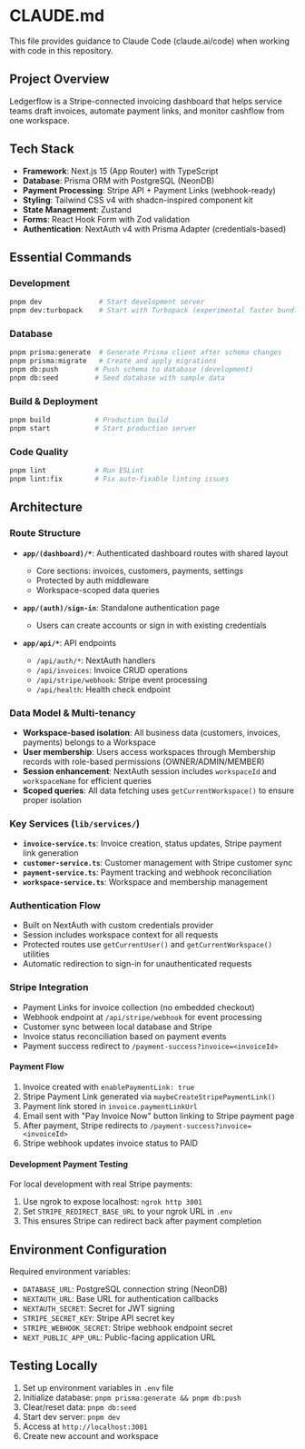 # CLAUDE.md

This file provides guidance to Claude Code (claude.ai/code) when working with code in this repository.

## Project Overview
Ledgerflow is a Stripe-connected invoicing dashboard that helps service teams draft invoices, automate payment links, and monitor cashflow from one workspace.

## Tech Stack
- **Framework**: Next.js 15 (App Router) with TypeScript
- **Database**: Prisma ORM with PostgreSQL (NeonDB)
- **Payment Processing**: Stripe API + Payment Links (webhook-ready)
- **Styling**: Tailwind CSS v4 with shadcn-inspired component kit
- **State Management**: Zustand
- **Forms**: React Hook Form with Zod validation
- **Authentication**: NextAuth v4 with Prisma Adapter (credentials-based)

## Essential Commands

### Development
```bash
pnpm dev              # Start development server
pnpm dev:turbopack    # Start with Turbopack (experimental faster bundler)
```

### Database
```bash
pnpm prisma:generate  # Generate Prisma client after schema changes
pnpm prisma:migrate   # Create and apply migrations
pnpm db:push         # Push schema to database (development)
pnpm db:seed         # Seed database with sample data
```

### Build & Deployment
```bash
pnpm build           # Production build
pnpm start           # Start production server
```

### Code Quality
```bash
pnpm lint            # Run ESLint
pnpm lint:fix        # Fix auto-fixable linting issues
```

## Architecture

### Route Structure
- **`app/(dashboard)/*`**: Authenticated dashboard routes with shared layout
  - Core sections: invoices, customers, payments, settings
  - Protected by auth middleware
  - Workspace-scoped data queries
  
- **`app/(auth)/sign-in`**: Standalone authentication page
  - Users can create accounts or sign in with existing credentials
  
- **`app/api/*`**: API endpoints
  - `/api/auth/*`: NextAuth handlers
  - `/api/invoices`: Invoice CRUD operations
  - `/api/stripe/webhook`: Stripe event processing
  - `/api/health`: Health check endpoint

### Data Model & Multi-tenancy
- **Workspace-based isolation**: All business data (customers, invoices, payments) belongs to a Workspace
- **User membership**: Users access workspaces through Membership records with role-based permissions (OWNER/ADMIN/MEMBER)
- **Session enhancement**: NextAuth session includes `workspaceId` and `workspaceName` for efficient queries
- **Scoped queries**: All data fetching uses `getCurrentWorkspace()` to ensure proper isolation

### Key Services (`lib/services/`)
- **`invoice-service.ts`**: Invoice creation, status updates, Stripe payment link generation
- **`customer-service.ts`**: Customer management with Stripe customer sync
- **`payment-service.ts`**: Payment tracking and webhook reconciliation
- **`workspace-service.ts`**: Workspace and membership management

### Authentication Flow
- Built on NextAuth with custom credentials provider
- Session includes workspace context for all requests
- Protected routes use `getCurrentUser()` and `getCurrentWorkspace()` utilities
- Automatic redirection to sign-in for unauthenticated requests

### Stripe Integration
- Payment Links for invoice collection (no embedded checkout)
- Webhook endpoint at `/api/stripe/webhook` for event processing
- Customer sync between local database and Stripe
- Invoice status reconciliation based on payment events
- Payment success redirect to `/payment-success?invoice=<invoiceId>`

#### Payment Flow
1. Invoice created with `enablePaymentLink: true`
2. Stripe Payment Link generated via `maybeCreateStripePaymentLink()`
3. Payment link stored in `invoice.paymentLinkUrl`
4. Email sent with "Pay Invoice Now" button linking to Stripe payment page
5. After payment, Stripe redirects to `/payment-success?invoice=<invoiceId>`
6. Stripe webhook updates invoice status to PAID

#### Development Payment Testing
For local development with real Stripe payments:
1. Use ngrok to expose localhost: `ngrok http 3001`
2. Set `STRIPE_REDIRECT_BASE_URL` to your ngrok URL in `.env`
3. This ensures Stripe can redirect back after payment completion

## Environment Configuration
Required environment variables:
- `DATABASE_URL`: PostgreSQL connection string (NeonDB)
- `NEXTAUTH_URL`: Base URL for authentication callbacks
- `NEXTAUTH_SECRET`: Secret for JWT signing
- `STRIPE_SECRET_KEY`: Stripe API secret key
- `STRIPE_WEBHOOK_SECRET`: Stripe webhook endpoint secret
- `NEXT_PUBLIC_APP_URL`: Public-facing application URL

## Testing Locally
1. Set up environment variables in `.env` file
2. Initialize database: `pnpm prisma:generate && pnpm db:push`
3. Clear/reset data: `pnpm db:seed`
4. Start dev server: `pnpm dev`
5. Access at `http://localhost:3001`
6. Create new account and workspace